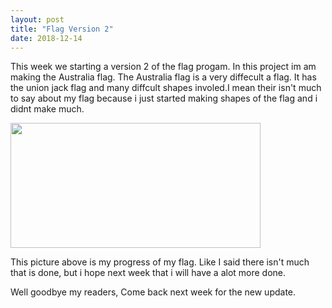 ```yaml
---
layout: post
title: "Flag Version 2"
date: 2018-12-14
---
```

<p>This week we starting a version 2 of the flag progam. In this project im am making the Australia flag. The Australia flag is a very diffecult a flag. It has the union jack flag and many diffcult shapes involed.I mean their isn't much to say about my flag because i just started making shapes of the flag and i didnt make much.
</p>
<img src="https://anaiyas6777.github.io/images/Screenshot%20from%202018-12-14%2014-51-16.png" width="400px" height="200px">
<p> This picture above is my progress of my flag. Like I said there isn't much that is done, but i hope next week that i will have a alot more done. 
</p>

<p> 
Well goodbye my readers, Come back next week for the new update.
</p>
<img src="https://memestatic.fjcdn.com/gifs/Anime+gifchristmas+edition_6cba6d_6473227.gif" width="400px" height="200px>












